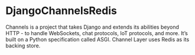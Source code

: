 # DjangoChannelsRedis
Channels is a project that takes Django and extends its abilities beyond HTTP - to handle WebSockets, chat protocols, IoT protocols, and more. It’s built on a Python specification called ASGI. Channel Layer uses Redis as its backing store.
